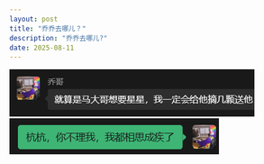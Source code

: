 ```yaml
---
layout: post
title: "乔乔去哪儿？"
description: "乔乔去哪儿?"
date: 2025-08-11
---
```


![摘星星✨](https://raw.githubusercontent.com/Macorai/Drawing_board/main/PicGo/img.png)
![相思成疾🦠](https://raw.githubusercontent.com/Macorai/Drawing_board/main/PicGo/20250811212424632.png)